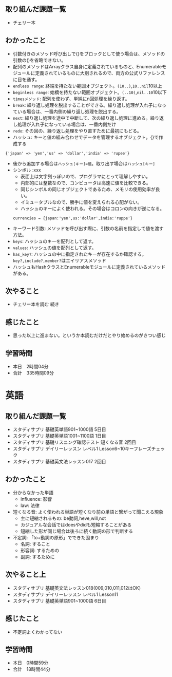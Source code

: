 ## 取り組んだ課題一覧
- チェリー本
## わかったこと
- 引数付きのメソッド呼び出しで{}をブロックとして使う場合は、メソッドの引数の()を省略できない。
- 配列のメソッドはArrayクラス自身に定義されているものと、Enumerableモジュールに定義されているものに大別されるので、両方の公式リファレンスに目を通す。
- `endless range`: 終端を持たない範囲オブジェクト。`(10..)`,`10..nil`10以上
- `beginless range`: 始橋を持たない範囲オブジェクト。`(..10)`,`nil..10`10以下
- `timesメソッド`: 配列を使わず、単純にn回処理を繰り返す。
- `break`: 繰り返し処理を脱出することができる。繰り返し処理が入れ子になっている場合は、一番内側の繰り返し処理を脱出する。
- `next`: 繰り返し処理を途中で中断して、次の繰り返し処理に進める。繰り返し処理が入れ子になっている場合は、一番内側だけ
- `redo`: その回の、繰り返し処理をやり直すために最初にもどる。
- ハッシュ: キーと値の組み合わせでデータを管理するオブジェクト。{}で作成する
```例
{'japan' => 'yen','us' => 'dollar','india' => 'rupee'} 
```
- 後から追加する場合は`ハッシュ[キー]=値`。取り出す場合は`ハッシュ[キー]`
- シンボル :xxx
    - 表面上は文字列っぽいので、プログラマにとって理解しやすい。
    - 内部的には整数なので、コンピュータは高速に値を比較できる。
    - 同じシンボルの同じオブジェクトであるため、メモリの使用効率が良い。
    - イミュータブルなので、勝手に値を変えられる心配がない。
    - ハッシュのキーによく使われる。その場合はコロンの向きが逆になる。
    ```
    currencies = {japan:'yen',us:'dollar',india:'ruppe'}
    ```
- キーワード引数: メソッドを呼び出す際に、引数の名前を指定して値を渡す方法。
- `keys`: ハッシュのキーを配列として返す。
- `values`: ハッシュの値を配列として返す。
- `has_key?`: ハッシュの中に指定されたキーが存在するか確認する。`key?,include?,member?`はエイリアスメソッド
- ハッシュもHashクラスとEnumerableモジュールに定義されているメソッドがある。
## 次やること
- チェリー本を読む 続き
## 感じたこと
- 思った以上に進まない。というか本読むだけだとやり始めるのがきつい感じ
## 学習時間
- 本日　2時間04分
- 合計　335時間09分


# 英語
## 取り組んだ課題一覧
- スタディサプリ 基礎英単語901~1000語 5日目
- スタディサプリ 基礎英単語1001~1100語 1日目
- スタディサプリ 基礎リスニング確認テスト 短くなる音 2回目
- スタディサプリ デイリーレッスン レベル1 Lesson6~10キーフレーズチェック
- スタディサプリ 基礎英文法レッスン017 2回目
## わかったこと
- 分からなかった単語
    - influence: 影響
    - law: 法律
- 短くなる音: よく使われる単語が短くなり前の単語と繋がって聞こえる現象
    - 主に短縮されるもの: be動詞,heve,will,not
    - カジュアルな会話ではdoesやdidも短縮することがある
    - 短縮した形が同じ場合は後ろに続く動詞の形で判断する
- 不定詞: 「to+動詞の原形」でできた固まり
    - 名詞: すること
    - 形容詞: するための
    - 副詞: するために
## 次やること上
- スタディサプリ 基礎英文法レッスン018(009,010,011,012はOK)
- スタディサプリ デイリーレッスン レベル1 Lesson11
- スタディサプリ 基礎英単語901~1000語 6日目
## 感じたこと
- 不定詞よくわかってない
## 学習時間
- 本日　0時間59分
- 合計　18時間44分